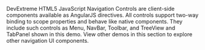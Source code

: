 DevExtreme HTML5 JavaScript Navigation Controls are client-side components available as AngularJS directives. All controls support two-way binding to scope properties and behave like native components. They include such controls as Menu, NavBar, Toolbar, and TreeView and TabPanel shown in this demo. View other demos in this section to explore other navigation UI components.